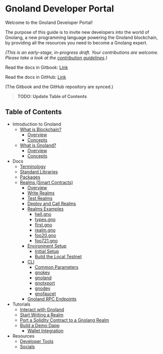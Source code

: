 # Gnoland Developer Portal

Welcome to the Gnoland Developer Portal!&#x20;

The purpose of this guide is to invite new developers into the world of Gnolang, a new programming language powering the Gnoland blockchain, by providing all the resources you need to become a Gnolang expert.

_(This is an early-stage, in-progress draft. Your contributions are welcome. Please take a look at the_ [_contribution guidelines_](https://github.com/onbloc/gnoland-tutorials/blob/main/CONTRIBUTION.md)_.)_

Read the docs in Gitbook: [Link](https://onbloc.gitbook.io/gnoland-developer-portal/)

Read the docs in GitHub: [Link](https://github.com/onbloc/gnoland-tutorials)

(The Gitbook and the GitHub repository are synced.)

> **TODO: Update Table of Contents**

## Table of Contents

* Introduction to Gnoland
  * [What is Blockchain?](introduction-to-gnoland/what-is-blockchain/)
    * [Overview](introduction-to-gnoland/what-is-blockchain/overview.md)
    * [Concepts](introduction-to-gnoland/what-is-blockchain/concepts.md)
  * [What is Gnoland?](introduction-to-gnoland/what-is-gnoland/)
    * [Overview](introduction-to-gnoland/what-is-gnoland/overview.md)
    * [Concepts](introduction-to-gnoland/what-is-gnoland/concepts.md)
* Docs
  * [Terminology](https://app.gitbook.com/o/Wx3of4okl9pMjsdS6O56/s/O2sBN9qZHR4LU1maMGqi/\~/changes/PfL7CHtuGG7IlVdLLhFD/docs/terminology)
  * [Standard Libraries](https://app.gitbook.com/o/Wx3of4okl9pMjsdS6O56/s/O2sBN9qZHR4LU1maMGqi/\~/changes/PfL7CHtuGG7IlVdLLhFD/docs/standard-libraries)
  * [Packages](https://app.gitbook.com/o/Wx3of4okl9pMjsdS6O56/s/O2sBN9qZHR4LU1maMGqi/\~/changes/PfL7CHtuGG7IlVdLLhFD/docs/packages)
  * [Realms (Smart Contracts)](https://app.gitbook.com/o/Wx3of4okl9pMjsdS6O56/s/O2sBN9qZHR4LU1maMGqi/\~/changes/PfL7CHtuGG7IlVdLLhFD/docs/building-a-realm)
    * [Overview](https://app.gitbook.com/o/Wx3of4okl9pMjsdS6O56/s/O2sBN9qZHR4LU1maMGqi/\~/changes/PfL7CHtuGG7IlVdLLhFD/docs/building-a-realm/overview)
    * [Write Realms](https://app.gitbook.com/o/Wx3of4okl9pMjsdS6O56/s/O2sBN9qZHR4LU1maMGqi/\~/changes/PfL7CHtuGG7IlVdLLhFD/docs/building-a-realm/writing-realms)
    * [Test Realms](https://app.gitbook.com/o/Wx3of4okl9pMjsdS6O56/s/O2sBN9qZHR4LU1maMGqi/\~/changes/PfL7CHtuGG7IlVdLLhFD/docs/building-a-realm/testing-realms)
    * [Deploy and Call Realms](https://app.gitbook.com/o/Wx3of4okl9pMjsdS6O56/s/O2sBN9qZHR4LU1maMGqi/\~/changes/PfL7CHtuGG7IlVdLLhFD/docs/building-a-realm/deploy-and-call-realms)
    * [Realms Examples](https://app.gitbook.com/o/Wx3of4okl9pMjsdS6O56/s/O2sBN9qZHR4LU1maMGqi/\~/changes/PfL7CHtuGG7IlVdLLhFD/docs/building-a-realm/realm-examples)
      * [hell.gno](https://app.gitbook.com/o/Wx3of4okl9pMjsdS6O56/s/O2sBN9qZHR4LU1maMGqi/\~/changes/PfL7CHtuGG7IlVdLLhFD/docs/building-a-realm/realm-examples/hello.gno)
      * [types.gno](https://app.gitbook.com/o/Wx3of4okl9pMjsdS6O56/s/O2sBN9qZHR4LU1maMGqi/\~/changes/PfL7CHtuGG7IlVdLLhFD/docs/building-a-realm/realm-examples/types.gno)
      * [first.gno](https://app.gitbook.com/o/Wx3of4okl9pMjsdS6O56/s/O2sBN9qZHR4LU1maMGqi/\~/changes/PfL7CHtuGG7IlVdLLhFD/docs/building-a-realm/realm-examples/first.gno)
      * [realm.gno](https://app.gitbook.com/o/Wx3of4okl9pMjsdS6O56/s/O2sBN9qZHR4LU1maMGqi/\~/changes/PfL7CHtuGG7IlVdLLhFD/docs/building-a-realm/realm-examples/realm.gno)
      * [foo20.gno](https://app.gitbook.com/o/Wx3of4okl9pMjsdS6O56/s/O2sBN9qZHR4LU1maMGqi/\~/changes/PfL7CHtuGG7IlVdLLhFD/docs/building-a-realm/realm-examples/foo.gno)
      * [foo721.gno](https://app.gitbook.com/o/Wx3of4okl9pMjsdS6O56/s/O2sBN9qZHR4LU1maMGqi/\~/changes/PfL7CHtuGG7IlVdLLhFD/docs/building-a-realm/realm-examples/foo721.gno)
    * [Environment Setup](https://app.gitbook.com/o/Wx3of4okl9pMjsdS6O56/s/O2sBN9qZHR4LU1maMGqi/\~/changes/PfL7CHtuGG7IlVdLLhFD/docs/environment-setup)
      * [Initial Setup](https://app.gitbook.com/o/Wx3of4okl9pMjsdS6O56/s/O2sBN9qZHR4LU1maMGqi/\~/changes/PfL7CHtuGG7IlVdLLhFD/docs/environment-setup/initial-setup)
      * [Build the Local Testnet](https://app.gitbook.com/o/Wx3of4okl9pMjsdS6O56/s/O2sBN9qZHR4LU1maMGqi/\~/changes/PfL7CHtuGG7IlVdLLhFD/docs/environment-setup/build-the-local-testnet)
    * [CLI](https://app.gitbook.com/o/Wx3of4okl9pMjsdS6O56/s/O2sBN9qZHR4LU1maMGqi/\~/changes/PfL7CHtuGG7IlVdLLhFD/docs/cli)
      * [Common Parameters](https://app.gitbook.com/o/Wx3of4okl9pMjsdS6O56/s/O2sBN9qZHR4LU1maMGqi/\~/changes/PfL7CHtuGG7IlVdLLhFD/docs/cli/common-parameters)
      * [gnokey](https://app.gitbook.com/o/Wx3of4okl9pMjsdS6O56/s/O2sBN9qZHR4LU1maMGqi/\~/changes/PfL7CHtuGG7IlVdLLhFD/docs/cli/gnokey)
      * [gnoland](https://app.gitbook.com/o/Wx3of4okl9pMjsdS6O56/s/O2sBN9qZHR4LU1maMGqi/\~/changes/PfL7CHtuGG7IlVdLLhFD/docs/cli/gnoland)
      * [gnotxport](https://app.gitbook.com/o/Wx3of4okl9pMjsdS6O56/s/O2sBN9qZHR4LU1maMGqi/\~/changes/PfL7CHtuGG7IlVdLLhFD/docs/cli/gnotxport)
      * [gnodev](https://app.gitbook.com/o/Wx3of4okl9pMjsdS6O56/s/O2sBN9qZHR4LU1maMGqi/\~/changes/PfL7CHtuGG7IlVdLLhFD/docs/cli/gnodev)
      * [gnofaucet](https://app.gitbook.com/o/Wx3of4okl9pMjsdS6O56/s/O2sBN9qZHR4LU1maMGqi/\~/changes/PfL7CHtuGG7IlVdLLhFD/docs/cli/gnofaucet)
    * [Gnoland RPC Endpoints](https://app.gitbook.com/o/Wx3of4okl9pMjsdS6O56/s/O2sBN9qZHR4LU1maMGqi/\~/changes/PfL7CHtuGG7IlVdLLhFD/docs/gnoland-rpc-endpoints)
* Tutorials
  * [Interact with Gnoland](https://app.gitbook.com/o/Wx3of4okl9pMjsdS6O56/s/O2sBN9qZHR4LU1maMGqi/\~/changes/PfL7CHtuGG7IlVdLLhFD/tutorials/interact-with-gnoland)
  * [Start Writing a Realm](https://app.gitbook.com/o/Wx3of4okl9pMjsdS6O56/s/O2sBN9qZHR4LU1maMGqi/\~/changes/PfL7CHtuGG7IlVdLLhFD/tutorials/start-writing-a-realm)
  * [Port a Solidity Contract to a Gnolang Realm](https://app.gitbook.com/o/Wx3of4okl9pMjsdS6O56/s/O2sBN9qZHR4LU1maMGqi/\~/changes/PfL7CHtuGG7IlVdLLhFD/tutorials/port-a-solidity-contract-to-a-gnolang-realm)
  * [Build a Demo Dapp](https://app.gitbook.com/o/Wx3of4okl9pMjsdS6O56/s/O2sBN9qZHR4LU1maMGqi/\~/changes/PfL7CHtuGG7IlVdLLhFD/tutorials/a-sample-dapp)
    * [Wallet Integration](https://app.gitbook.com/o/Wx3of4okl9pMjsdS6O56/s/O2sBN9qZHR4LU1maMGqi/\~/changes/PfL7CHtuGG7IlVdLLhFD/tutorials/a-sample-dapp/wallet-integration)
* Resources
  * [Developer Tools](resources/developer-tools.md)
  * [Socials](resources/socials.md)
